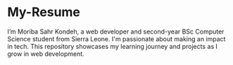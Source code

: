 # My-Resume
I’m Moriba Sahr Kondeh, a web developer and second-year BSc Computer Science student from Sierra Leone. I'm passionate about making an impact in tech. This repository showcases my learning journey and projects as I grow in web development.
